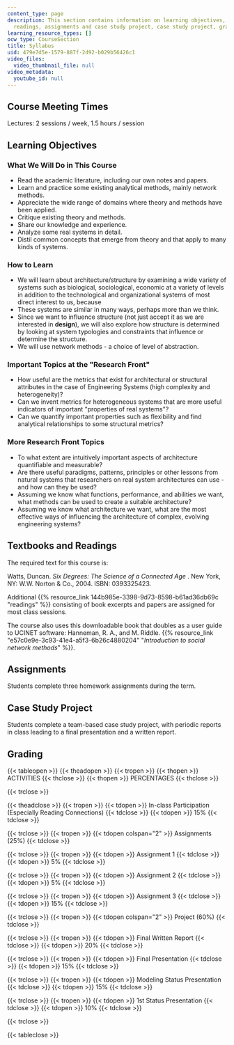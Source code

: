 ```yaml
---
content_type: page
description: This section contains information on learning objectives, textbooks and
  readings, assignments and case study project, case study project, grading.
learning_resource_types: []
ocw_type: CourseSection
title: Syllabus
uid: 479e7d5e-1579-887f-2d92-b029b56426c1
video_files:
  video_thumbnail_file: null
video_metadata:
  youtube_id: null
---
```


Course Meeting Times
--------------------

Lectures: 2 sessions / week, 1.5 hours / session

Learning Objectives
-------------------

### What We Will Do in This Course

*   Read the academic literature, including our own notes and papers.
*   Learn and practice some existing analytical methods, mainly network methods.
*   Appreciate the wide range of domains where theory and methods have been applied.
*   Critique existing theory and methods.
*   Share our knowledge and experience.
*   Analyze some real systems in detail.
*   Distil common concepts that emerge from theory and that apply to many kinds of systems.

### How to Learn

*   We will learn about architecture/structure by examining a wide variety of systems such as biological, sociological, economic at a variety of levels in addition to the technological and organizational systems of most direct interest to us, because
*   These systems are similar in many ways, perhaps more than we think.
*   Since we want to influence structure (not just accept it as we are interested in **design**), we will also explore how structure is determined by looking at system typologies and constraints that influence or determine the structure.
*   We will use network methods - a choice of level of abstraction.

### Important Topics at the "Research Front"

*   How useful are the metrics that exist for architectural or structural attributes in the case of Engineering Systems (high complexity and heterogeneity)?
*   Can we invent metrics for heterogeneous systems that are more useful indicators of important "properties of real systems"?
*   Can we quantify important properties such as flexibility and find analytical relationships to some structural metrics?

### More Research Front Topics

*   To what extent are intuitively important aspects of architecture quantifiable and measurable?
*   Are there useful paradigms, patterns, principles or other lessons from natural systems that researchers on real system architectures can use - and how can they be used?
*   Assuming we know what functions, performance, and abilities we want, what methods can be used to create a suitable architecture?
*   Assuming we know what architecture we want, what are the most effective ways of influencing the architecture of complex, evolving engineering systems?

Textbooks and Readings
----------------------

The required text for this course is:

Watts, Duncan. _Six Degrees: The Science of a Connected Age_ . New York, NY: W.W. Norton & Co., 2004. ISBN: 0393325423.

Additional {{% resource_link 144b985e-3398-9d73-8598-b61ad36db69c "readings" %}} consisting of book excerpts and papers are assigned for most class sessions.

The course also uses this downloadable book that doubles as a user guide to UCINET software: Hanneman, R. A., and M. Riddle. {{% resource_link "e57c0e9e-3c93-41e4-a5f3-6b26c4880204" "_Introduction to social network methods_" %}}.

Assignments
-----------

Students complete three homework assignments during the term.

Case Study Project
------------------

Students complete a team-based case study project, with periodic reports in class leading to a final presentation and a written report.

Grading
-------

{{< tableopen >}}
{{< theadopen >}}
{{< tropen >}}
{{< thopen >}}
ACTIVITIES
{{< thclose >}}
{{< thopen >}}
PERCENTAGES
{{< thclose >}}

{{< trclose >}}

{{< theadclose >}}
{{< tropen >}}
{{< tdopen >}}
In-class Participation (Especially Reading Connections)
{{< tdclose >}}
{{< tdopen >}}
15%
{{< tdclose >}}

{{< trclose >}}
{{< tropen >}}
{{< tdopen colspan="2" >}}
Assignments (25%)
{{< tdclose >}}

{{< trclose >}}
{{< tropen >}}
{{< tdopen >}}
Assignment 1
{{< tdclose >}}
{{< tdopen >}}
5%
{{< tdclose >}}

{{< trclose >}}
{{< tropen >}}
{{< tdopen >}}
Assignment 2
{{< tdclose >}}
{{< tdopen >}}
5%
{{< tdclose >}}

{{< trclose >}}
{{< tropen >}}
{{< tdopen >}}
Assignment 3
{{< tdclose >}}
{{< tdopen >}}
15%
{{< tdclose >}}

{{< trclose >}}
{{< tropen >}}
{{< tdopen colspan="2" >}}
Project (60%)
{{< tdclose >}}

{{< trclose >}}
{{< tropen >}}
{{< tdopen >}}
Final Written Report
{{< tdclose >}}
{{< tdopen >}}
20%
{{< tdclose >}}

{{< trclose >}}
{{< tropen >}}
{{< tdopen >}}
Final Presentation
{{< tdclose >}}
{{< tdopen >}}
15%
{{< tdclose >}}

{{< trclose >}}
{{< tropen >}}
{{< tdopen >}}
Modeling Status Presentation
{{< tdclose >}}
{{< tdopen >}}
15%
{{< tdclose >}}

{{< trclose >}}
{{< tropen >}}
{{< tdopen >}}
1st Status Presentation
{{< tdclose >}}
{{< tdopen >}}
10%
{{< tdclose >}}

{{< trclose >}}

{{< tableclose >}}